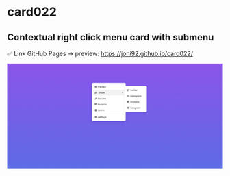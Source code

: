 # card022
## Contextual right click menu card with submenu

✅ Link GitHub Pages -> preview: https://joni92.github.io/card022/


![preview.png](https://github.com/Joni92/card022/blob/main/preview01.png)
